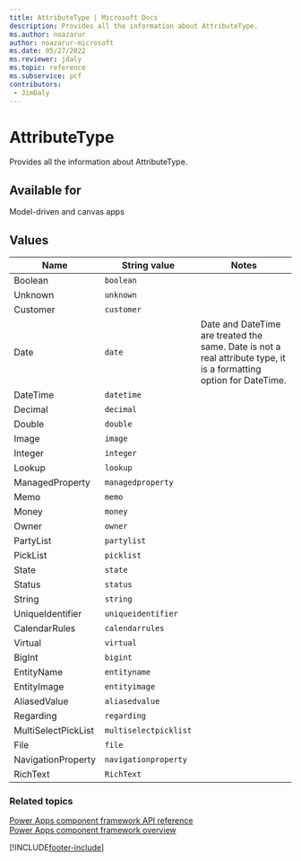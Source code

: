 ```yaml
---
title: AttributeType | Microsoft Docs
description: Provides all the information about AttributeType.
ms.author: noazarur
author: noazarur-microsoft
ms.date: 05/27/2022
ms.reviewer: jdaly
ms.topic: reference
ms.subservice: pcf
contributors:
 - JimDaly
---
```


# AttributeType

Provides all the information about AttributeType.

## Available for

Model-driven and canvas apps

## Values

| Name                | String value          | Notes                                                                    |
| ------------------- | -------------------   | ------------------------------------------------------------------------ |
| Boolean             | `boolean`             |
| Unknown             | `unknown`             |                                                                          |
| Customer            | `customer`            |                                                                          |
| Date                | `date`                | Date and DateTime are treated the same. Date is not a real attribute type, it is a formatting option for DateTime. |
| DateTime            | `datetime`            |                                                                          |
| Decimal             | `decimal`             |                                                                          |
| Double              | `double`              |                                                                          |
| Image               | `image`               |                                                                          |
| Integer             | `integer`             |                                                                          |
| Lookup              | `lookup`              |                                                                          |
| ManagedProperty     | `managedproperty`     |                                                                          |
| Memo                | `memo`                |                                                                          |
| Money               | `money`               |                                                                          |
| Owner               | `owner`               |                                                                          |
| PartyList           | `partylist`           |                                                                          |
| PickList            | `picklist`            |                                                                          |
| State               | `state`               |                                                                          |
| Status              | `status`              |                                                                          |
| String              | `string`              |                                                                          |
| UniqueIdentifier    | `uniqueidentifier`    |                                                                          |
| CalendarRules       | `calendarrules`       |                                                                          |
| Virtual             | `virtual`             |                                                                          |
| BigInt              | `bigint`              |                                                                          |
| EntityName          | `entityname`          |                                                                          |
| EntityImage         | `entityimage`         |                                                                          |
| AliasedValue        | `aliasedvalue`        |                                                                          |
| Regarding           | `regarding`           |                                                                          |
| MultiSelectPickList | `multiselectpicklist` |                                                                          |
| File                | `file`                |                                                                          |
| NavigationProperty  | `navigationproperty`  |                                                                          |
| RichText            | `RichText`            |                                                                          |

### Related topics

[Power Apps component framework API reference](../reference/index.md)<br/>
[Power Apps component framework overview](../overview.md)

[!INCLUDE[footer-include](../../../includes/footer-banner.md)]

